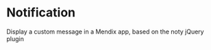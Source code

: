 Notification
============

Display a custom message in a Mendix app, based on the noty jQuery plugin
